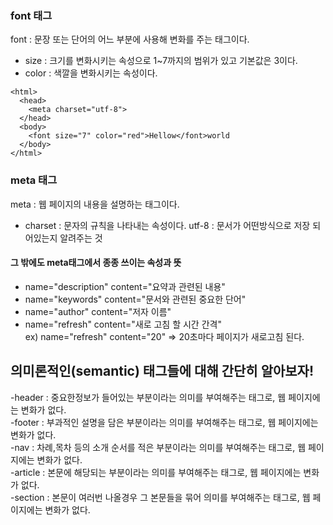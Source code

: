 ### font 태그
font : 문장 또는 단어의 어느 부분에 사용해 변화를 주는 태그이다.
- size : 크기를 변화시키는 속성으로 1~7까지의 범위가 있고 기본값은 3이다.
- color : 색깔을 변화시키는 속성이다.
```
<html>
  <head>
    <meta charset="utf-8">
  </head>
  <body>
    <font size="7" color="red">Hellow</font>world
  </body>
</html>
```
### meta 태그
meta : 웹 페이지의 내용을 설명하는 태그이다.
- charset : 문자의 규칙을 나타내는 속성이다.
utf-8 : 문서가 어떤방식으로 저장 되어있는지 알려주는 것 <br>
#### 그 밖에도 meta태그에서 종종 쓰이는 속성과 뜻
- name="description" content="요약과 관련된 내용"
- name="keywords" content="문서와 관련된 중요한 단어" 
- name="author" content="저자 이름"
- name="refresh" content="새로 고침 할 시간 간격" <br>
ex) name="refresh" content="20" => 20초마다 페이지가 새로고침 된다.

## 의미론적인(semantic) 태그들에 대해 간단히 알아보자!
-header : 중요한정보가 들어있는 부분이라는 의미를 부여해주는 태그로, 웹 페이지에는 변화가 없다. <br>
-footer : 부과적인 설명을 담은 부분이라는 의미를 부여해주는 태그로, 웹 페이지에는 변화가 없다. <br>
-nav : 차례,목차 등의 소개 순서를 적은 부분이라는 의미를 부여해주는 태그로, 웹 페이지에는 변화가 없다. <br>
-article : 본문에 해당되는 부분이라는 의미를 부여해주는 태그로, 웹 페이지에는 변화가 없다. <br>
-section : 본문이 여러번 나올경우 그 본문들을 묶어 의미를 부여해주는 태그로, 웹 페이지에는 변화가 없다. <br>
